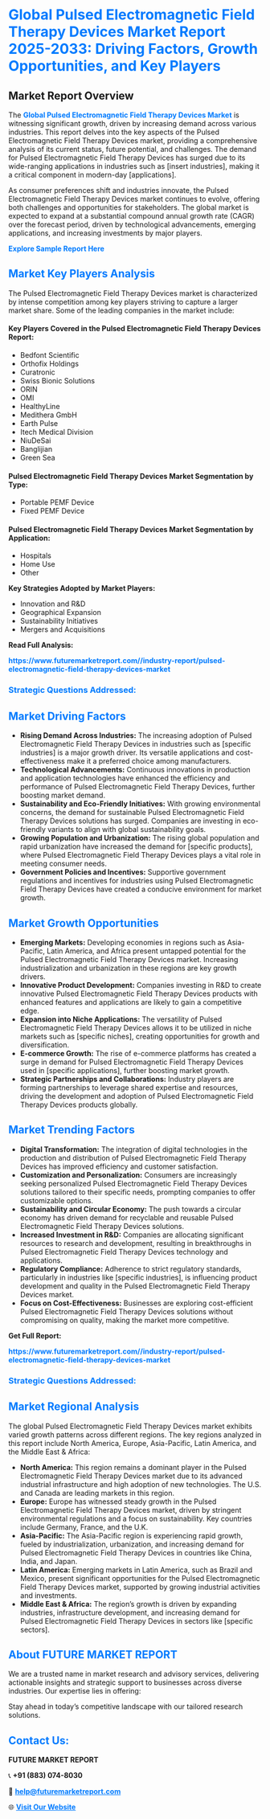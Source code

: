 <h1 style="color: #007BFF;">Global Pulsed Electromagnetic Field Therapy Devices Market Report 2025-2033: Driving Factors, Growth Opportunities, and Key Players</h1>

<section id="overview">
<h2>Market Report Overview</h2>
<p>The <a href="https://www.futuremarketreport.com//industry-report/pulsed-electromagnetic-field-therapy-devices-market" style="color: #007BFF; text-decoration: none;"><strong>Global Pulsed Electromagnetic Field Therapy Devices Market</strong></a> is witnessing significant growth, driven by increasing demand across various industries. This report delves into the key aspects of the Pulsed Electromagnetic Field Therapy Devices market, providing a comprehensive analysis of its current status, future potential, and challenges. The demand for Pulsed Electromagnetic Field Therapy Devices has surged due to its wide-ranging applications in industries such as [insert industries], making it a critical component in modern-day [applications].</p>
<p>As consumer preferences shift and industries innovate, the Pulsed Electromagnetic Field Therapy Devices market continues to evolve, offering both challenges and opportunities for stakeholders. The global market is expected to expand at a substantial compound annual growth rate (CAGR) over the forecast period, driven by technological advancements, emerging applications, and increasing investments by major players.</p>
</section>

<section id="overview">
<p><a href="https://www.futuremarketreport.com//request-sample/reportId=59566" style="color: #007BFF; text-decoration: none;"><strong>Explore Sample Report Here</strong></a></p>
</section>

<section id="key-players">
<h2 style="color: #007BFF;">Market Key Players Analysis</h2>
<p>The Pulsed Electromagnetic Field Therapy Devices market is characterized by intense competition among key players striving to capture a larger market share. Some of the leading companies in the market include:</p>
<h4>Key Players Covered in the Pulsed Electromagnetic Field Therapy Devices Report:</h4>
<ul><li>Bedfont Scientific</li><li>Orthofix Holdings</li><li>Curatronic</li><li>Swiss Bionic Solutions</li><li>ORIN</li><li>OMI</li><li>HealthyLine</li><li>Medithera GmbH</li><li>Earth Pulse</li><li>Itech Medical Division</li><li>NiuDeSai</li><li>Banglijian</li><li>Green Sea</li></ul>
<h4>Pulsed Electromagnetic Field Therapy Devices Market Segmentation by Type:</h4>
<ul><li>Portable PEMF Device</li><li>Fixed PEMF Device</li></ul>

<h4>Pulsed Electromagnetic Field Therapy Devices Market Segmentation by Application:</h4>
<ul><li>Hospitals</li><li>Home Use</li><li>Other</li></ul>
<p><strong>Key Strategies Adopted by Market Players:</strong></p>
<ul>
<li>Innovation and R&D</li>
<li>Geographical Expansion</li>
<li>Sustainability Initiatives</li>
<li>Mergers and Acquisitions</li>
</ul>
</section>

<section>
<p><strong>Read Full Analysis: </strong></p><a href="https://www.futuremarketreport.com//industry-report/pulsed-electromagnetic-field-therapy-devices-market" style="color: #007BFF; text-decoration: none;"><strong>https://www.futuremarketreport.com//industry-report/pulsed-electromagnetic-field-therapy-devices-market</strong></a>
<h3 style="color: #007BFF;">Strategic Questions Addressed:</h3>
</section>

<section id="driving-factors">
<h2 style="color: #007BFF;">Market Driving Factors</h2>
<ul>
<li><strong>Rising Demand Across Industries:</strong> The increasing adoption of Pulsed Electromagnetic Field Therapy Devices in industries such as [specific industries] is a major growth driver. Its versatile applications and cost-effectiveness make it a preferred choice among manufacturers.</li>
<li><strong>Technological Advancements:</strong> Continuous innovations in production and application technologies have enhanced the efficiency and performance of Pulsed Electromagnetic Field Therapy Devices, further boosting market demand.</li>
<li><strong>Sustainability and Eco-Friendly Initiatives:</strong> With growing environmental concerns, the demand for sustainable Pulsed Electromagnetic Field Therapy Devices solutions has surged. Companies are investing in eco-friendly variants to align with global sustainability goals.</li>
<li><strong>Growing Population and Urbanization:</strong> The rising global population and rapid urbanization have increased the demand for [specific products], where Pulsed Electromagnetic Field Therapy Devices plays a vital role in meeting consumer needs.</li>
<li><strong>Government Policies and Incentives:</strong> Supportive government regulations and incentives for industries using Pulsed Electromagnetic Field Therapy Devices have created a conducive environment for market growth.</li>
</ul>
</section>

<section id="growth-opportunities">
<h2 style="color: #007BFF;">Market Growth Opportunities</h2>
<ul>
<li><strong>Emerging Markets:</strong> Developing economies in regions such as Asia-Pacific, Latin America, and Africa present untapped potential for the Pulsed Electromagnetic Field Therapy Devices market. Increasing industrialization and urbanization in these regions are key growth drivers.</li>
<li><strong>Innovative Product Development:</strong> Companies investing in R&D to create innovative Pulsed Electromagnetic Field Therapy Devices products with enhanced features and applications are likely to gain a competitive edge.</li>
<li><strong>Expansion into Niche Applications:</strong> The versatility of Pulsed Electromagnetic Field Therapy Devices allows it to be utilized in niche markets such as [specific niches], creating opportunities for growth and diversification.</li>
<li><strong>E-commerce Growth:</strong> The rise of e-commerce platforms has created a surge in demand for Pulsed Electromagnetic Field Therapy Devices used in [specific applications], further boosting market growth.</li>
<li><strong>Strategic Partnerships and Collaborations:</strong> Industry players are forming partnerships to leverage shared expertise and resources, driving the development and adoption of Pulsed Electromagnetic Field Therapy Devices products globally.</li>
</ul>
</section>

<section id="trending-factors">
<h2 style="color: #007BFF;">Market Trending Factors</h2>
<ul>
<li><strong>Digital Transformation:</strong> The integration of digital technologies in the production and distribution of Pulsed Electromagnetic Field Therapy Devices has improved efficiency and customer satisfaction.</li>
<li><strong>Customization and Personalization:</strong> Consumers are increasingly seeking personalized Pulsed Electromagnetic Field Therapy Devices solutions tailored to their specific needs, prompting companies to offer customizable options.</li>
<li><strong>Sustainability and Circular Economy:</strong> The push towards a circular economy has driven demand for recyclable and reusable Pulsed Electromagnetic Field Therapy Devices solutions.</li>
<li><strong>Increased Investment in R&D:</strong> Companies are allocating significant resources to research and development, resulting in breakthroughs in Pulsed Electromagnetic Field Therapy Devices technology and applications.</li>
<li><strong>Regulatory Compliance:</strong> Adherence to strict regulatory standards, particularly in industries like [specific industries], is influencing product development and quality in the Pulsed Electromagnetic Field Therapy Devices market.</li>
<li><strong>Focus on Cost-Effectiveness:</strong> Businesses are exploring cost-efficient Pulsed Electromagnetic Field Therapy Devices solutions without compromising on quality, making the market more competitive.</li>
</ul>
</section>

<section>
<p><strong>Get Full Report: </strong></p><a href="https://www.futuremarketreport.com//industry-report/pulsed-electromagnetic-field-therapy-devices-market" style="color: #007BFF; text-decoration: none;"><strong>https://www.futuremarketreport.com//industry-report/pulsed-electromagnetic-field-therapy-devices-market</strong></a>
<h3 style="color: #007BFF;">Strategic Questions Addressed:</h3>
</section>


<section id="regional-analysis">
<h2 style="color: #007BFF;">Market Regional Analysis</h2>
<p>The global Pulsed Electromagnetic Field Therapy Devices market exhibits varied growth patterns across different regions. The key regions analyzed in this report include North America, Europe, Asia-Pacific, Latin America, and the Middle East & Africa:</p>
<ul>
<li><strong>North America:</strong> This region remains a dominant player in the Pulsed Electromagnetic Field Therapy Devices market due to its advanced industrial infrastructure and high adoption of new technologies. The U.S. and Canada are leading markets in this region.</li>
<li><strong>Europe:</strong> Europe has witnessed steady growth in the Pulsed Electromagnetic Field Therapy Devices market, driven by stringent environmental regulations and a focus on sustainability. Key countries include Germany, France, and the U.K.</li>
<li><strong>Asia-Pacific:</strong> The Asia-Pacific region is experiencing rapid growth, fueled by industrialization, urbanization, and increasing demand for Pulsed Electromagnetic Field Therapy Devices in countries like China, India, and Japan.</li>
<li><strong>Latin America:</strong> Emerging markets in Latin America, such as Brazil and Mexico, present significant opportunities for the Pulsed Electromagnetic Field Therapy Devices market, supported by growing industrial activities and investments.</li>
<li><strong>Middle East & Africa:</strong> The region’s growth is driven by expanding industries, infrastructure development, and increasing demand for Pulsed Electromagnetic Field Therapy Devices in sectors like [specific sectors].</li>
</ul>
</section>

<footer>
<h2 style="color: #007BFF;">About FUTURE MARKET REPORT</h2>
<p>We are a trusted name in market research and advisory services, delivering actionable insights and strategic support to businesses across diverse industries. Our expertise lies in offering:</p>

<p>Stay ahead in today’s competitive landscape with our tailored research solutions.</p>

<h2 style="color: #007BFF;">Contact Us:</h2>
<p><strong>FUTURE MARKET REPORT</strong></p>
<p>📞 <strong>+91 (883) 074-8030</strong></p>
<p>📧 <strong><a href="mailto:help@futuremarketreport.com" style="color: #007BFF;">help@futuremarketreport.com</a></strong></p>
<p>🌐 <strong><a href="https://www.futuremarketreport.com/" style="color: #007BFF;">Visit Our Website</a></strong></p>
</footer>